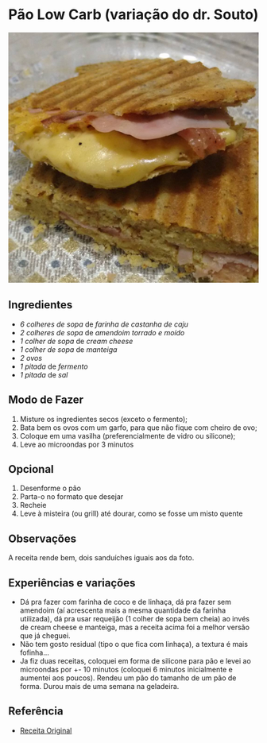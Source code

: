 # Pão Low Carb (variação do dr. Souto)

![pao-low-carb-dr-souto](images/pao-low-carb-dr-souto.jpg)

## Ingredientes

* _6 colheres de sopa_ de _farinha de castanha de caju_
* _2 colheres de sopa_ de _amendoim torrado e moído_
* _1 colher de sopa_ de _cream cheese_
* _1 colher de sopa_ de _manteiga_
* _2 ovos_
* _1 pitada_ de _fermento_
* _1 pitada_ de _sal_

## Modo de Fazer

1. Misture os ingredientes secos (exceto o fermento);
2. Bata bem os ovos com um garfo, para que não fique com cheiro de ovo;
3. Coloque em uma vasilha (preferencialmente de vidro ou silicone);
4. Leve ao microondas por 3 minutos

## Opcional

1. Desenforme o pão
2. Parta-o no formato que desejar
3. Recheie
4. Leve à misteira (ou grill) até dourar, como se fosse um misto quente

## Observações

A receita rende bem, dois sanduíches iguais aos da foto.

## Experiências e variações

* Dá pra fazer com farinha de coco e de linhaça, dá pra fazer sem amendoim (aí acrescenta mais a mesma quantidade da farinha utilizada), dá pra usar requeijão (1 colher de sopa bem cheia) ao invés de cream cheese e manteiga, mas a receita acima foi a melhor versão que já cheguei. 
* Não tem gosto residual (tipo o que fica com linhaça), a textura é mais fofinha...
* Ja fiz duas receitas, coloquei em forma de silicone para pão e levei ao microondas por +- 10 minutos (coloquei 6 minutos inicialmente e aumentei aos poucos). Rendeu um pão do tamanho de um pão de forma. Durou mais de uma semana na geladeira.

## Referência

* [Receita Original](http://www.lowcarb-paleo.com.br/2015/09/o-pao-low-carb-mais-facil-do-mundo.html)
